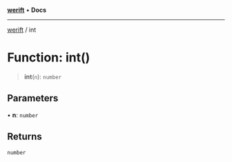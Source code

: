 [**werift**](../README.md) • **Docs**

***

[werift](../globals.md) / int

# Function: int()

> **int**(`n`): `number`

## Parameters

• **n**: `number`

## Returns

`number`
